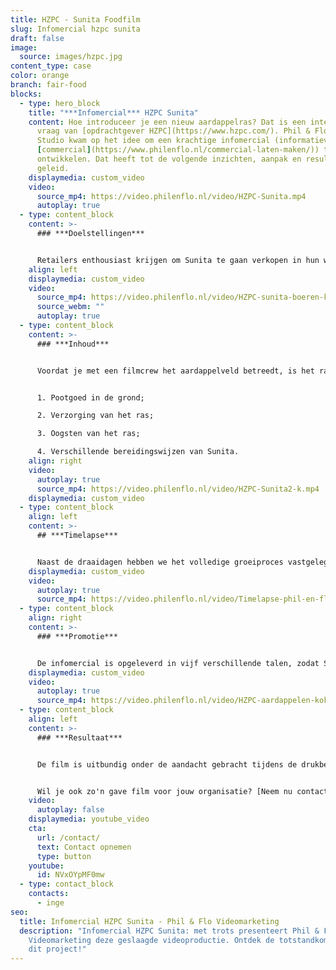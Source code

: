 ```yaml
---
title: HZPC - Sunita Foodfilm
slug: Infomercial hzpc sunita
draft: false
image:
  source: images/hzpc.jpg
content_type: case
color: orange
branch: fair-food
blocks:
  - type: hero_block
    title: "***Infomercial*** HZPC Sunita"
    content: Hoe introduceer je een nieuw aardappelras? Dat is een interessante
      vraag van [opdrachtgever HZPC](https://www.hzpc.com/). Phil & Flo Creative
      Studio kwam op het idee om een krachtige infomercial (informatieve
      [commercial](https://www.philenflo.nl/commercial-laten-maken/)) te
      ontwikkelen. Dat heeft tot de volgende inzichten, aanpak en resultaten
      geleid.
    displaymedia: custom_video
    video:
      source_mp4: https://video.philenflo.nl/video/HZPC-Sunita.mp4
      autoplay: true
  - type: content_block
    content: >-
      ### ***Doelstellingen***


      Retailers enthousiast krijgen om Sunita te gaan verkopen in hun winkels. Daarnaast is de film bedoeld om boeren te informeren over het aardappelras wat ze onder de grond krijgen of hebben.
    align: left
    displaymedia: custom_video
    video:
      source_mp4: https://video.philenflo.nl/video/HZPC-sunita-boeren-k.mp4
      source_webm: ""
      autoplay: true
  - type: content_block
    content: >-
      ### ***Inhoud***


      Voordat je met een filmcrew het aardappelveld betreedt, is het raadzaam om zorgvuldig na te denken over het verhaal dat je wilt vertellen. Het volledige ontwikkelingsproces van de Sunita aardappel moest visueel worden gemaakt. In totaal zijn er daarom vier dagen gefilmd:


      1. Pootgoed in de grond;

      2. Verzorging van het ras;

      3. Oogsten van het ras;

      4. Verschillende bereidingswijzen van Sunita.
    align: right
    video:
      autoplay: true
      source_mp4: https://video.philenflo.nl/video/HZPC-Sunita2-k.mp4
    displaymedia: custom_video
  - type: content_block
    align: left
    content: >-
      ## ***Timelapse***


      Naast de draaidagen hebben we het volledige groeiproces vastgelegd met een speciale camera die drie maanden non-stop heeft gedraaid in weer en wind. Dit heeft prachtige beelden opgeleverd waarvan een timelapse is gemaakt. Alle beelden samen zijn gemonteerd onder een voice-over verhaal, ingesproken door een professionele voice-over actrice. Bij deze videoproductie is gekozen voor een vriendelijke, jonge en frisse vrouwenstem, om goed aan te sluiten bij de vrouwelijke identiteit van dit aardappelras. In 1,5 minuut neemt de film je mee in de wereld van Sunita.
    displaymedia: custom_video
    video:
      autoplay: true
      source_mp4: https://video.philenflo.nl/video/Timelapse-phil-en-flo-k.mp4
  - type: content_block
    align: right
    content: >-
      ### ***Promotie***


      De infomercial is opgeleverd in vijf verschillende talen, zodat Sunita internationaal gepresenteerd kan worden. Dit gebeurt via online kanalen als [YouTube](https://www.philenflo.nl/you-tube-marketing/), [](https://www.freshtv.nl/facebook-video-marketing/)Instagram en de website. Ook nemen de salesmanagers de video mee ter ondersteuning tijdens hun gesprekken met retailers.
    displaymedia: custom_video
    video:
      autoplay: true
      source_mp4: https://video.philenflo.nl/video/HZPC-aardappelen-kokenk.mp4
  - type: content_block
    align: left
    content: >-
      ### ***Resultaat***


      De film is uitbundig onder de aandacht gebracht tijdens de drukbezochte Potato Days van HZPC. Van zowel de opdrachtgever als hun bezoekers hebben wij positieve feedback mogen ontvangen. Verder wordt de video komend jaar actief ingezet om eerder beschreven doelstellingen te halen.


      Wil je ook zo'n gave film voor jouw organisatie? [Neem nu contact met ons op](https://www.philenflo.nl/contact/).
    video:
      autoplay: false
    displaymedia: youtube_video
    cta:
      url: /contact/
      text: Contact opnemen
      type: button
    youtube:
      id: NVxOYpMF0mw
  - type: contact_block
    contacts:
      - inge
seo:
  title: Infomercial HZPC Sunita - Phil & Flo Videomarketing
  description: "Infomercial HZPC Sunita: met trots presenteert Phil & Flo
    Videomarketing deze geslaagde videoproductie. Ontdek de totstandkoming van
    dit project!"
---
```

